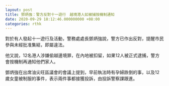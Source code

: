 ```yaml
---
layout: post
title: 鄧炳強：警方反對十一遊行　越境港人如被捕按機制通知
date: 2020-09-29 18:12:46.000000000 +08:00
categories: rthk
---
```


對於有人發起十一遊行及活動，警務處處長鄧炳強說，警方已作出反對，提醒市民參與未經批准集結，即屬違法。

他又說，12名港人涉嫌偷越邊境罪，在內地被扣留，如果12人被正式逮捕，警方會按機制再通知他們家人。

鄧炳強在出席油尖旺區議會的會議上提到，早前執法時有孕婦跌倒的事，以及12歲女童被制服的事件，表示兩件事都接獲投訴，由投訴警察課跟進。
